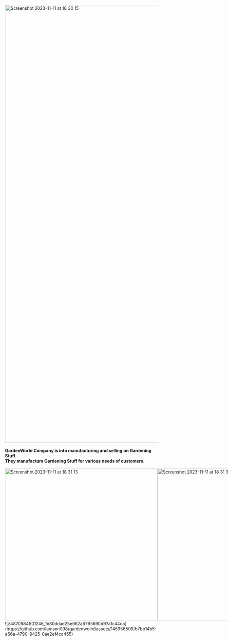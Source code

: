 
  <img width="1437" alt="Screenshot 2023-11-11 at 18 30 15" src="https://github.com/lamson098/gardenwolrd/assets/145956509/1ba0cd9c-18eb-41ba-b180-1bda17f2b687">
  <br>
  <br>
<b >
  GardenWorld Company is into manufacturing and selling on Gardening Stuff.<br> They manufacture Gardening Stuff for various needs of customers.  
</b>
<br>
  <br>
<div style="display: flex;">
  <img width="500" alt="Screenshot 2023-11-11 at 18 31 13" src="https://github.com/lamson098/gardenwolrd/assets/145956509/f8202dd0-eec5-4b81-80d2-f0efd14846cf">
<img width="500" alt="Screenshot 2023-11-11 at 18 31 36" src="https://github.com/lamson098/gardenwolrd/assets/145956509/d37df34e-a4d4-4ed3-83d2-0d1dca90b858">
</div>
![z4870984601246_1e80ddae25e662a6795690d97a1c44ca](https://github.com/lamson098/gardenwolrd/assets/145956509/b7bb14b5-a56a-4790-9425-0ae2ef4cc455)
